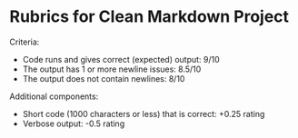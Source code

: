 # Rubrics for Clean Markdown Project

Criteria:
- Code runs and gives correct (expected) output: 9/10
- The output has 1 or more newline issues: 8.5/10
- The output does not contain newlines: 8/10

Additional components:
- Short code (1000 characters or less) that is correct: +0.25 rating
- Verbose output: -0.5 rating

